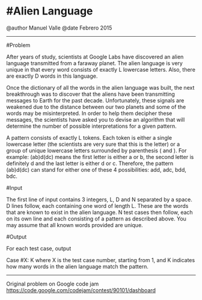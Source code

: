 #Alien Language
====

@author Manuel Valle
@date   Febrero 2015

-----

#Problem

After years of study, scientists at Google Labs have discovered an alien language transmitted from a faraway planet. The alien language is very unique in that every word consists of exactly L lowercase letters. Also, there are exactly D words in this language.

Once the dictionary of all the words in the alien language was built, the next breakthrough was to discover that the aliens have been transmitting messages to Earth for the past decade. Unfortunately, these signals are weakened due to the distance between our two planets and some of the words may be misinterpreted. In order to help them decipher these messages, the scientists have asked you to devise an algorithm that will determine the number of possible interpretations for a given pattern.

A pattern consists of exactly L tokens. Each token is either a single lowercase letter (the scientists are very sure that this is the letter) or a group of unique lowercase letters surrounded by parenthesis ( and ). For example: (ab)d(dc) means the first letter is either a or b, the second letter is definitely d and the last letter is either d or c. Therefore, the pattern (ab)d(dc) can stand for either one of these 4 possibilities: add, adc, bdd, bdc.

#Input

The first line of input contains 3 integers, L, D and N separated by a space. D lines follow, each containing one word of length L. These are the words that are known to exist in the alien language. N test cases then follow, each on its own line and each consisting of a pattern as described above. You may assume that all known words provided are unique.

#Output

For each test case, output

Case #X: K
where X is the test case number, starting from 1, and K indicates how many words in the alien language match the pattern.


------

Original problem on Google code jam
https://code.google.com/codejam/contest/90101/dashboard
